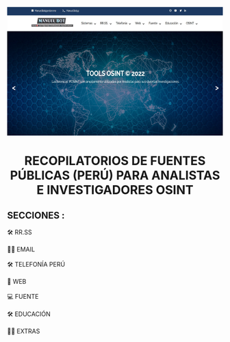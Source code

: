 
<div id="header" align="center">
  
  <img src="/images/fondo.jpg" width="630" height="300"/>
</div>
<div align="center">
<h1>
  RECOPILATORIOS DE FUENTES PÚBLICAS (PERÚ) PARA ANALISTAS E INVESTIGADORES OSINT
 </h1>
 </div>
 <h2>
SECCIONES :
 </h2>
 
 :hammer_and_wrench: RR.SS </br></br>
 :man_technologist: EMAIL </br></br>
 :hammer_and_wrench: TELEFONÍA PERÚ</br></br>
 :blue_book: WEB </br></br>
 :computer: FUENTE </br></br>
 :hammer_and_wrench: EDUCACIÓN</br></br>
 :man_technologist: EXTRAS </br>
